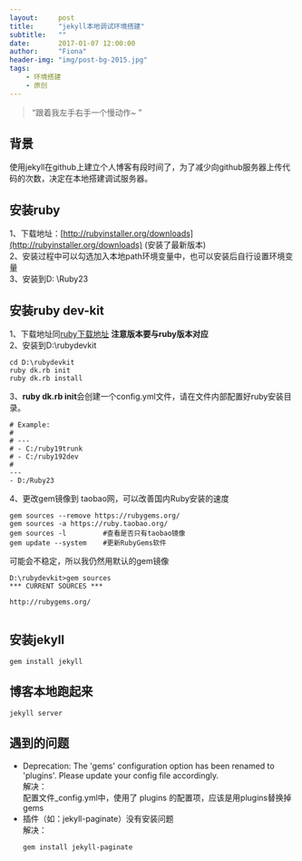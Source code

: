 ```yaml
---
layout:     post
title:      "jekyll本地调试环境搭建"
subtitle:   ""
date:       2017-01-07 12:00:00
author:     "Fiona"
header-img: "img/post-bg-2015.jpg"
tags:
    - 环境搭建
    - 原创
---
```


> “跟着我左手右手一个慢动作~ ”

背景
------------

使用jekyll在github上建立个人博客有段时间了，为了减少向github服务器上传代码的次数，决定在本地搭建调试服务器。

安装ruby
------------

1、下载地址：[http://rubyinstaller.org/downloads](http://rubyinstaller.org/downloads) (安装了最新版本)
<br />
2、安装过程中可以勾选加入本地path环境变量中，也可以安装后自行设置环境变量
<br />
3、安装到D: \Ruby23

安装ruby dev-kit
------------

1、下载地址同[ruby下载地址](http://rubyinstaller.org/downloads) **注意版本要与ruby版本对应**
<br />
2、安装到D:\rubydevkit
<pre><code>cd D:\rubydevkit
ruby dk.rb init
ruby dk.rb install
</code></pre>
3、**ruby dk.rb init**会创建一个config.yml文件，请在文件内部配置好ruby安装目录。
<pre><code># Example:
#
# ---
# - C:/ruby19trunk
# - C:/ruby192dev
#
---
- D:/Ruby23
</code></pre>
4、更改gem镜像到 taobao网，可以改善国内Ruby安装的速度
<pre><code>gem sources --remove https://rubygems.org/
gem sources -a https://ruby.taobao.org/
gem sources -l         #查看是否只有taobao镜像
gem update --system    #更新RubyGems软件
</code></pre>
可能会不稳定，所以我仍然用默认的gem镜像
<pre><code>D:\rubydevkit>gem sources
*** CURRENT SOURCES ***

http://rubygems.org/

</code></pre>

安装jekyll
------------

<pre><code>gem install jekyll
</code></pre>

博客本地跑起来
------------

<pre><code>jekyll server
</code></pre>

遇到的问题
------------

- Deprecation: The 'gems' configuration option has been renamed to 'plugins'. Please update your config file accordingly.  
	解决：  
	配置文件_config.yml中，使用了 plugins 的配置项，应该是用plugins替换掉gems
- 插件（如：jekyll-paginate）没有安装问题  
  解决：  
  <pre><code>gem install jekyll-paginate</code></pre>
